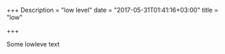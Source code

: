 +++
Description = "low level"
date = "2017-05-31T01:41:16+03:00"
title = "low"

+++

Some lowleve text


